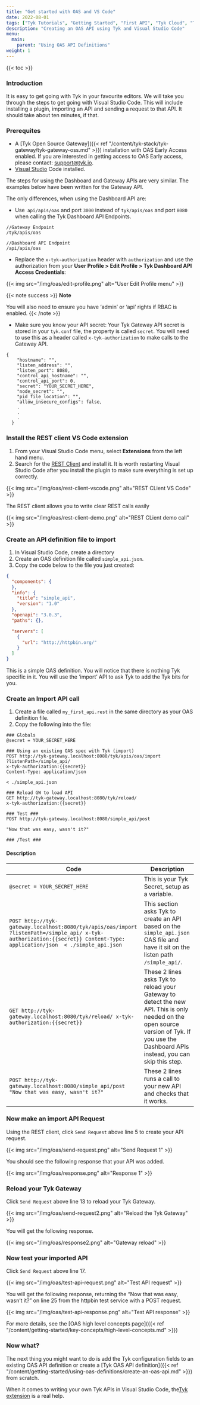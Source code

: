 ```yaml
---
title: "Get started with OAS and VS Code"
date: 2022-08-01
tags: ["Tyk Tutorials", "Getting Started", "First API", "Tyk Cloud", "Tyk Self-Managed", "Tyk Open Source"]
description: "Creating an OAS API using Tyk and Visual Studio Code"
menu:
  main:
    parent: "Using OAS API Definitions"
weight: 1
---
```


{{< toc >}}

### Introduction
It is easy to get going with Tyk in your favourite editors. We will take you through the steps to get going with Visual Studio Code. This will include installing a plugin, importing an API and sending a request to that API. It should take about ten minutes, if that.

### Prerequites

* A [Tyk Open Source Gateway]({{< ref "/content/tyk-stack/tyk-gateway/tyk-gateway-oss.md" >}}) installation with OAS Early Access enabled. If you are interested in getting access to OAS Early access, please contact: [support@tyk.io](<mailto:support@tyk.io?subject=OAS Capabilities>).
* [Visual Studio](https://code.visualstudio.com/download) Code installed.

The steps for using the Dashboard and Gateway APIs are very similar. The examples below have been written for the Gateway API. 

The only differences, when using the Dashboard API are:

* Use` api/apis/oas` and port `3000` instead of `tyk/apis/oas` and port `8080` when calling the Tyk Dashboard API Endpoints.

```
//Gateway Endpoint
/tyk/apis/oas

//Dashboard API Endpoint
/api/apis/oas
```
* Replace the `x-tyk-authorization` header with `authorization` and use the authorization from your **User Profile > Edit Profile > Tyk Dashboard API Access Credentials**:

{{< img src="/img/oas/edit-profile.png" alt="User Edit Profile menu" >}}

{{< note success >}}
**Note**  

You will also need to ensure you have ‘admin’ or ‘api’ rights if RBAC is enabled.
{{< /note >}}

* Make sure you know your API secret: Your Tyk Gateway API secret is stored in your `tyk.conf` file, the property is called `secret`. You will need to use this as a header called `x-tyk-authorization` to make calls to the Gateway API.

```
{
    "hostname": "",
    "listen_address": "",
    "listen_port": 8080,
    "control_api_hostname": "",
    "control_api_port": 0,
    "secret": "YOUR_SECRET_HERE",
    "node_secret": "",
    "pid_file_location": "",
    "allow_insecure_configs": false,
    .
    .
    .
  }
  ```

### Install the REST client VS Code extension

1. From your Visual Studio Code menu, select **Extensions** from the left hand menu.
2. Search for the [REST Client](https://marketplace.visualstudio.com/items?itemName=humao.rest-client) and install it. It is worth restarting Visual Studio Code after you install the plugin to make sure everything is set up correctly.

{{< img src="/img/oas/rest-client-vscode.png" alt="REST CLient VS Code" >}}

The REST client allows you to write clear REST calls easily

{{< img src="/img/oas/rest-client-demo.png" alt="REST CLient demo call" >}}

### Create an API definition file to import

1. In Visual Studio Code, create a directory
2. Create an OAS definition file called `simple_api.json`.
3. Copy the code below to the file you just created:

```.json
{
  "components": {
  },
  "info": {
    "title": "simple_api",
    "version": "1.0"
  },
  "openapi": "3.0.3",
  "paths": {},

  "servers": [
    {
      "url": "http://httpbin.org/"
    }
  ]
}
```
This is a simple OAS definition. You will notice that there is nothing Tyk specific in it. You will use the ‘import’ API to ask Tyk to add the Tyk bits for you.

### Create an Import API call

1. Create a file called `my_first_api.rest` in the same directory as your OAS definition file.
2. Copy the following into the file:

```
### Globals
@secret = YOUR_SECRET_HERE

### Using an existing OAS spec with Tyk (import)
POST http://tyk-gateway.localhost:8080/tyk/apis/oas/import
?listenPath=/simple_api/
x-tyk-authorization:{{secret}}
Content-Type: application/json

< ./simple_api.json

### Reload GW to load API
GET http://tyk-gateway.localhost:8080/tyk/reload/
x-tyk-authorization:{{secret}}

### Test ###
POST http://tyk-gateway.localhost:8080/simple_api/post

"Now that was easy, wasn't it?"

### /Test ###
```

#### Description

| Code                                                                                                                                                                   | Description                                                                                                                                                                                |
|------------------------------------------------------------------------------------------------------------------------------------------------------------------------|--------------------------------------------------------------------------------------------------------------------------------------------------------------------------------------------|
| `@secret = YOUR_SECRET_HERE`                                                                                                                                            | This is your Tyk Secret, setup as a variable.                                                                                                                                              |
| `POST http://tyk-gateway.localhost:8080/tyk/apis/oas/import ?listenPath=/simple_api/ x-tyk-authorization:{{secret}} Content-Type: application/json  < ./simple_api.json` | This section asks Tyk to create an API based on the `simple_api.json` OAS file and have it sit on the listen path `/simple_api/`.                                                          |
| `GET http://tyk-gateway.localhost:8080/tyk/reload/ x-tyk-authorization:{{secret}}`                                                                                      | These 2 lines asks Tyk to reload your Gateway to detect the new API. This is only needed on the open source version of Tyk. If you use the Dashboard APIs instead, you can skip this step. |
| `POST http://tyk-gateway.localhost:8080/simple_api/post  "Now that was easy, wasn't it?"`                                                                                | These 2 lines runs a call to your new API and checks that it works.                                                                                                                        |
 
### Now make an import API Request

Using the REST client, click `Send Request` above line 5 to create your API request.

{{< img src="/img/oas/send-request.png" alt="Send Request 1" >}}

You should see the following response that your API was added.

{{< img src="/img/oas/response.png" alt="Response 1" >}}

### Reload your Tyk Gateway

Click `Send Request` above line 13 to reload your Tyk Gateway.

{{< img src="/img/oas/send-request2.png" alt="Reload the Tyk Gateway" >}}

You will get the following response.

{{< img src="/img/oas/response2.png" alt="Gateway reload" >}}

### Now test your imported API

Click `Send Request` above line 17.

{{< img src="/img/oas/test-api-request.png" alt="Test API request" >}}

You will get the following response, returning the “Now that was easy, wasn’t it?” on line 25 from the httpbin test service with a POST request.

{{< img src="/img/oas/test-api-response.png" alt="Test API response" >}}

For more details, see the [OAS high level concepts page]({{< ref "/content/getting-started/key-concepts/high-level-concepts.md" >}})

### Now what?

The next thing you might want to do is add the Tyk configuration fields to an existing OAS API definition or create a [Tyk OAS API definition]({{< ref "/content/getting-started/using-oas-definitions/create-an-oas-api.md" >}}) from scratch.

When it comes to writing your own Tyk APIs in Visual Studio Code, the[Tyk extension](https://marketplace.visualstudio.com/items?itemName=TykTechnologiesLimited.tyk-schemas) is a real help. 